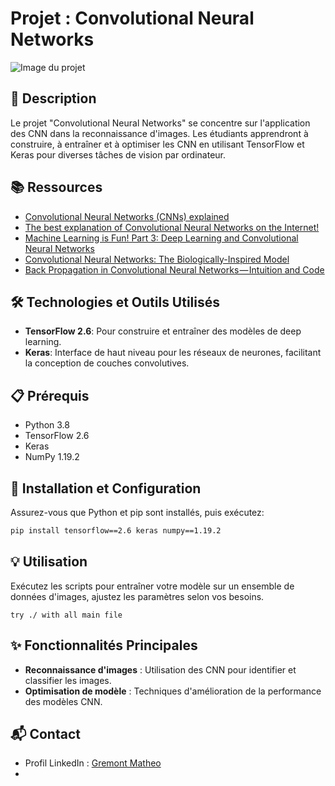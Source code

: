 # Projet : Convolutional Neural Networks

![Image du projet](https://th.bing.com/th/id/OIP.LigVwVMFpgWYC3ciS0fjiwHaE8?rs=1&pid=ImgDetMain)

## 📝 Description
Le projet "Convolutional Neural Networks" se concentre sur l'application des CNN dans la reconnaissance d'images. Les étudiants apprendront à construire, à entraîner et à optimiser les CNN en utilisant TensorFlow et Keras pour diverses tâches de vision par ordinateur.

## 📚 Ressources
- [Convolutional Neural Networks (CNNs) explained](https://example.com/cnn_explained)
- [The best explanation of Convolutional Neural Networks on the Internet!](https://example.com/best_cnn_explanation)
- [Machine Learning is Fun! Part 3: Deep Learning and Convolutional Neural Networks](https://example.com/ml_fun_cnn)
- [Convolutional Neural Networks: The Biologically-Inspired Model](https://example.com/bio_cnn)
- [Back Propagation in Convolutional Neural Networks — Intuition and Code](https://example.com/backprop_cnn)

## 🛠️ Technologies et Outils Utilisés
- **TensorFlow 2.6**: Pour construire et entraîner des modèles de deep learning.
- **Keras**: Interface de haut niveau pour les réseaux de neurones, facilitant la conception de couches convolutives.

## 📋 Prérequis
- Python 3.8
- TensorFlow 2.6
- Keras
- NumPy 1.19.2

## 🚀 Installation et Configuration
Assurez-vous que Python et pip sont installés, puis exécutez:
```bash
pip install tensorflow==2.6 keras numpy==1.19.2
```

## 💡 Utilisation
Exécutez les scripts pour entraîner votre modèle sur un ensemble de données d'images, ajustez les paramètres selon vos besoins.
```
try ./ with all main file
```
## ✨ Fonctionnalités Principales
- **Reconnaissance d'images** : Utilisation des CNN pour identifier et classifier les images.
- **Optimisation de modèle** : Techniques d'amélioration de la performance des modèles CNN.

## 📬 Contact
- Profil LinkedIn : [Gremont Matheo](https://www.linkedin.com/in/matheo-gremont-aa0b41251/)
- 

